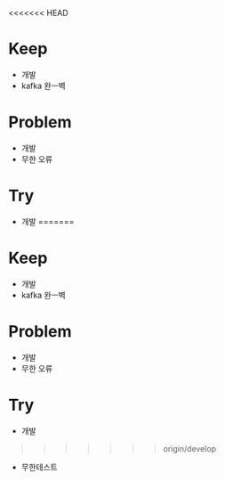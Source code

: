<<<<<<< HEAD
# Keep

- 개발
- kafka 완ㅡ벽

# Problem

- 개발
- 무한 오류

# Try

- 개발
=======
# Keep

- 개발
- kafka 완ㅡ벽

# Problem

- 개발
- 무한 오류

# Try

- 개발
>>>>>>> origin/develop
- 무한테스트